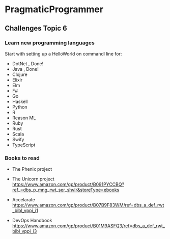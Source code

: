 # PragmaticProgrammer

## Challenges Topic 6

### Learn new programming languages

Start with setting up a HelloWorld on commandl line for:

* DotNet , Done!
* Java , Done!
* Clojure
* Elixir
* Elm
* F#
* Go
* Haskell
* Python
* R
* Reason ML
* Ruby
* Rust
* Scala
* Swify
* TypeScript

### Books to read

* The Phenix project
* The Unicorn project  
<https://www.amazon.com/gp/product/B091PYCCBQ?ref_=dbs_p_mng_rwt_ser_shvlr&storeType=ebooks>

* Accelarate <https://www.amazon.com/gp/product/B07B9F83WM/ref=dbs_a_def_rwt_bibl_vppi_i1>

* DevOps Handbook <https://www.amazon.com/gp/product/B01M9ASFQ3/ref=dbs_a_def_rwt_bibl_vppi_i3>
